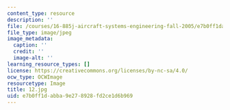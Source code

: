 ```yaml
---
content_type: resource
description: ''
file: /courses/16-885j-aircraft-systems-engineering-fall-2005/e7b0ff1dabba9e278928fd2ce1d6b969_12.jpg
file_type: image/jpeg
image_metadata:
  caption: ''
  credit: ''
  image-alt: ''
learning_resource_types: []
license: https://creativecommons.org/licenses/by-nc-sa/4.0/
ocw_type: OCWImage
resourcetype: Image
title: 12.jpg
uid: e7b0ff1d-abba-9e27-8928-fd2ce1d6b969
---
```

